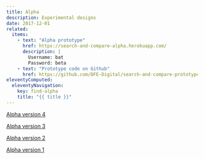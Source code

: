 ```yaml
---
title: Alpha
description: Experimental designs
date: 2017-12-01
related:
  items:
    - text: "Alpha prototype"
      href: https://search-and-compare-alpha.herokuapp.com/
      description: |
        Username: bat
        Password: beta
    - text: "Prototype code on Github"
      href: https://github.com/DFE-Digital/search-and-compare-prototype/tree/alpha
eleventyComputed:
  eleventyNavigation:
    key: find-alpha
    title: "{{ title }}"
---
```


[Alpha version 4](alpha-version-4/)

[Alpha version 3](alpha-version-3/)

[Alpha version 2](alpha-version-2/)

[Alpha version 1](alpha-version-1/)
